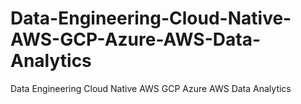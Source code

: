 # Data-Engineering-Cloud-Native-AWS-GCP-Azure-AWS-Data-Analytics
Data Engineering Cloud Native AWS GCP Azure AWS Data Analytics
